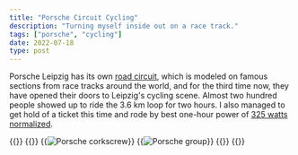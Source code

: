 ```yaml
---
title: "Porsche Circuit Cycling"
description: "Turning myself inside out on a race track."
tags: ["porsche", "cycling"]
date: 2022-07-18
type: post
---
```

Porsche Leipzig has its own [road circuit](https://www.porsche-leipzig.com/en/tracks/porsche-on-road-circuit), which is modeled on famous sections from race tracks around the world, and for the third time now, they have opened their doors to Leipzig's cycling scene.  Almost two hundred people showed up to ride the 3.6 km loop for two hours. I also managed to get hold of a ticket this time and rode by best one-hour power of [325 watts normalized](https://www.strava.com/activities/7420760607).

{{<escape>}}
  {{<flex>}}
    {{<image src="cycling/pcc-screw.jpg" alt="Porsche corkscrew">}}
    {{<image src="cycling/pcc-group.jpg" alt="Porsche group">}}
  {{</flex>}}
{{</escape>}}
